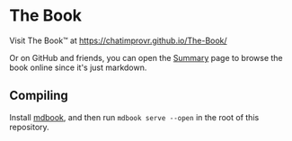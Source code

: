 # The Book
Visit The Book™ at https://chatimprovr.github.io/The-Book/

Or on GitHub and friends, you can open the [Summary](./src/SUMMARY.md) page to browse the book online since it's just markdown.

## Compiling
Install [mdbook](https://rust-lang.github.io/mdBook/guide/installation.html), and then run `mdbook serve --open` in the root of this repository.